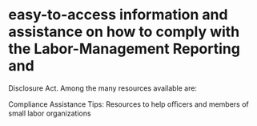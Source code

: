 # easy-to-access information and assistance on how to comply with the Labor-Management Reporting and

Disclosure Act. Among the many resources available are:

Compliance Assistance Tips: Resources to help oﬃcers and members of small labor organizations